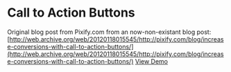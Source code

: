 # Call to Action Buttons
Original blog post from Pixify.com from an now-non-existant blog post: [http://web.archive.org/web/20120118015545/http://pixify.com/blog/increase-conversions-with-call-to-action-buttons/](http://web.archive.org/web/20120118015545/http://pixify.com/blog/increase-conversions-with-call-to-action-buttons/)
[View Demo](http://esteinborn.github.io/call-to-action-buttons)
